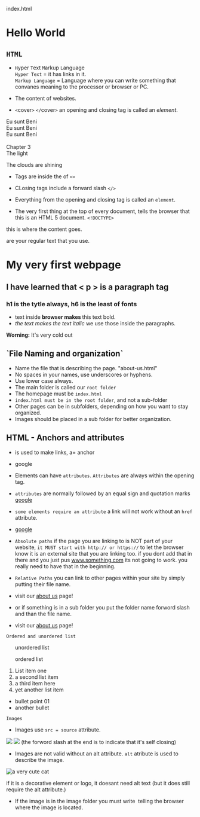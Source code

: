 index.html
<h1> Hello World </h1>

## `HTML`<br>
- `H`yper `T`ext `M`arkup `L`anguage <br>
`Hyper Text` = it has links in it. <br>
`Markup Language` = Language where you can write something that convanes meaning to the processor or browser or PC.
- The content of websites. <br>

- `<`cover`>`  `</`cover`>` an opening and closing tag is called an *element*. 

<cover>
    <page> Eu sunt Beni </page> <br>
    <page> Eu sunt Beni </page> <br>
    <page> Eu sunt Beni </page> <br>
</cover>

<br>

<page>
    <heading>Chapter 3  </heading> <br>
    <subheading>The light </subheading>
    <p>The clouds are shining </p>
</page>

- Tags are inside the of `<>`
- CLosing tags include a forward slash `</>`
- Everything from the opening and closing tag is called an `element`.

- The very first thing at the top of every document, tells the browser that this is an HTML 5 document.
`<!DOCTYPE>`
<html>
<head>
<title> (shows up in the tab of the browser and in search results)




<!DOCTYPE html>
<html>
  <head>

<title> My first website </title>

  </head>

   <body>
this is where the content goes. 
<p>are your regular text that you use. 

<h1>My very first webpage</h1>
<h2>I have learned that < p > is a paragraph tag</h2>
<h3> h1 is the tytle always, h6 is the least of fonts </h3>

   </body>

</html>

- text inside <strong> browser makes </strong> this text bold. 
- <em>the text makes the text italic</em>
we use those inside the paragraphs.
<p><strong>Worning:</strong> It's very cold out</p> 

<h2>`File Naming and  organization`</h2>

- Name the file that is describing the page. "about-us.html"
- No spaces in your names, use underscores or hyphens.
- Use lower case always.
- The main folder is called our `root folder`
- The homepage must be `index.html`
- `index.html must be in the root folder`, and not a sub-folder
- Other pages can be in subfolders, depending on how you want to stay organized. 
- Images should be placed in a sub folder for better organization.


<h2>HTML - Anchors and attributes </h2>

- <a> is used to make links, a= anchor
- <a>google</a>
- Elements can have `attributes`. `Attributes` are always within the opening tag. 
- `attributes` are normally followed by an equal sign and quotation marks
<a href="https://google.com">google</a>

- `some elements require an attribute` a link will not work without an `href` attribute.
- <a href="https://google.com">google</a>

- `Absolute paths` if the page you are linking to is NOT part of your website, `it MUST start with http:// or https://` to let the browser know it is an external site that you are linking too. if you dont add that in there and you just pus www.something.com its not going to work. you really need to have that in the beginning. 
- `Relative Paths` you can link to other pages within your site by simply putting their file name. 
- visit our <a href="about-us.html">about us</a> page!
- or if something is in a sub folder you put the folder name forword slash and than the file name. 
- visit our <a href="team/john.html">about us</a> page!

`Ordered and unordered list`
<ul>unordered list</ul>
<ol>ordered list</ol>

  <ol>
            <li>List item one</li>
            <li>a second list item</li>
            <li>a third item here</li>
            <li>yet another list item</li>
  </ol>

  <ul>
            <li>bullet point 01</li>
            <li>another bullet</li>
  </ul>

`Images`
- Images use `src = source` attribute. 
<img src="image.jpg"> 
<img src="image.jpg" /> (the forword slash at the end is to indicate that it's self closing)

- Images are not valid without an alt attribute. `alt` atribute is used to describe the image.

<img src="cute-cat.jpg" alt="a very cute cat">

if it is a decorative element or logo, it doesant need alt text (but it does still require the alt attribute.)
<img src="logo.jpg" alt="">
<img src="decorative-red-ball.jpg" alt="">
- If the image is in the image folder you must write 
<img src="image/decorative-red-ball.jpg" alt=""> telling the browser where the image is located.



